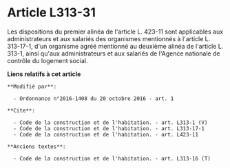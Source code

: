 # Article L313-31

Les dispositions du premier alinéa de l'article L. 423-11 sont applicables aux administrateurs et aux salariés des organismes
mentionnés à l'article L. 313-17-1, d'un organisme agréé mentionné au deuxième alinéa de l'article L. 313-1, ainsi qu'aux
administrateurs et aux salariés de l'Agence nationale de contrôle du logement social.

**Liens relatifs à cet article**

	**Modifié par**:

	  - Ordonnance n°2016-1408 du 20 octobre 2016 - art. 1

	**Cite**:

	  - Code de la construction et de l'habitation. - art. L313-1 (V)
	  - Code de la construction et de l'habitation. - art. L313-17-1
	  - Code de la construction et de l'habitation. - art. L423-11

	**Anciens textes**:

	  - Code de la construction et de l'habitation. - art. L313-16 (T)
